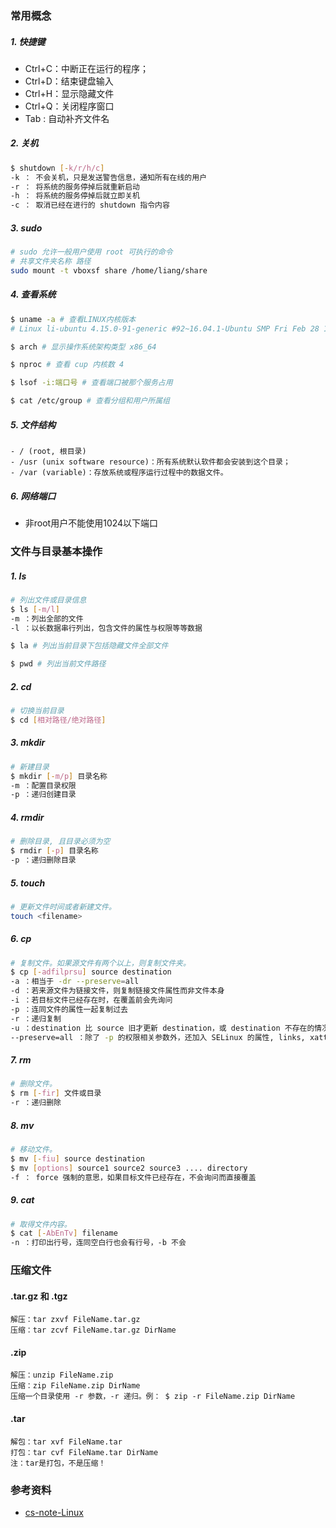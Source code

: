 ### 常用概念

##### 1. 快捷键

- Ctrl+C：中断正在运行的程序；
- Ctrl+D：结束键盘输入
- Ctrl+H：显示隐藏文件
- Ctrl+Q：关闭程序窗口
- Tab : 自动补齐文件名

##### 2. 关机

```bash
$ shutdown [-k/r/h/c] 
-k ： 不会关机，只是发送警告信息，通知所有在线的用户
-r ： 将系统的服务停掉后就重新启动
-h ： 将系统的服务停掉后就立即关机
-c ： 取消已经在进行的 shutdown 指令内容
```

##### 3. sudo

```bash
# sudo 允许一般用户使用 root 可执行的命令
# 共享文件夹名称 路径
sudo mount -t vboxsf share /home/liang/share 
```

##### 4. 查看系统

```bash
$ uname -a # 查看LINUX内核版本 
# Linux li-ubuntu 4.15.0-91-generic #92~16.04.1-Ubuntu SMP Fri Feb 28 14:57:22 UTC 2020 x86_64 x86_64 x86_64 GNU/Linux

$ arch # 显示操作系统架构类型 x86_64

$ nproc # 查看 cup 内核数 4

$ lsof -i:端口号 # 查看端口被那个服务占用

$ cat /etc/group # 查看分组和用户所属组
```

##### 5. 文件结构

```
- / (root, 根目录)
- /usr (unix software resource)：所有系统默认软件都会安装到这个目录；
- /var (variable)：存放系统或程序运行过程中的数据文件。
```

##### 6. 网络端口

- 非root用户不能使用1024以下端口 

### 文件与目录基本操作

##### 1. ls

```bash
# 列出文件或目录信息
$ ls [-m/l] 
-m ：列出全部的文件
-l ：以长数据串行列出，包含文件的属性与权限等等数据

$ la # 列出当前目录下包括隐藏文件全部文件

$ pwd # 列出当前文件路径
```

##### 2. cd

```bash
# 切换当前目录
$ cd [相对路径/绝对路径]
```

##### 3. mkdir

```bash
# 新建目录
$ mkdir [-m/p] 目录名称
-m ：配置目录权限
-p ：递归创建目录
```

##### 4. rmdir

```bash
# 删除目录, 且目录必须为空
$ rmdir [-p] 目录名称
-p ：递归删除目录
```

##### 5. touch

```bash
# 更新文件时间或者新建文件。
touch <filename>
```

##### 6. cp

```bash
# 复制文件。如果源文件有两个以上，则复制文件夹。
$ cp [-adfilprsu] source destination
-a ：相当于 -dr --preserve=all
-d ：若来源文件为链接文件，则复制链接文件属性而非文件本身
-i ：若目标文件已经存在时，在覆盖前会先询问
-p ：连同文件的属性一起复制过去
-r ：递归复制
-u ：destination 比 source 旧才更新 destination，或 destination 不存在的情况下才复制
--preserve=all ：除了 -p 的权限相关参数外，还加入 SELinux 的属性, links, xattr 等也复制了
```

##### 7. rm

```bash
# 删除文件。
$ rm [-fir] 文件或目录
-r ：递归删除
```

##### 8. mv

```bash
# 移动文件。
$ mv [-fiu] source destination
$ mv [options] source1 source2 source3 .... directory
-f ： force 强制的意思，如果目标文件已经存在，不会询问而直接覆盖
```

##### 9. cat

```bash
# 取得文件内容。
$ cat [-AbEnTv] filename
-n ：打印出行号，连同空白行也会有行号，-b 不会
```

### 压缩文件

#### .tar.gz 和 .tgz

```
解压：tar zxvf FileName.tar.gz
压缩：tar zcvf FileName.tar.gz DirName
```

#### .zip

```
解压：unzip FileName.zip
压缩：zip FileName.zip DirName
压缩一个目录使用 -r 参数，-r 递归。例： $ zip -r FileName.zip DirName
```

#### .tar

```
解包：tar xvf FileName.tar
打包：tar cvf FileName.tar DirName
注：tar是打包，不是压缩！
```

### 参考资料

- [cs-note-Linux]( http://cyc2018.gitee.io/cs-notes/#/notes/Linux?id=五、文件 )
